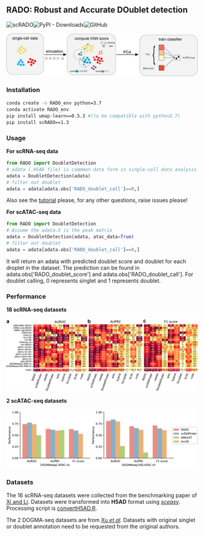 ## RADO: Robust and Accurate DOublet detection

![scRADO](https://img.shields.io/badge/scRADO-v1.3-blue)![PyPI - Downloads](https://img.shields.io/pypi/dm/scRADO)![GitHub](https://img.shields.io/github/license/poseidonchan/RADO)

![Figure1](https://github.com/poseidonchan/RADO/blob/main/figures/Figure1.png)

### Installation
```bash
conda create -n RADO_env python=3.7
conda activate RADO_env
pip install umap-learn==0.5.3 #(to be compatible with python3.7)
pip install scRADO==1.3

```

### Usage

**For scRNA-seq data**

```python
from RADO import DoubletDetection
# adata (.H5AD file) is commmon data form in single-cell data analysis
adata = DoubletDetection(adata)
# filter out doublet
adata = adata[adata.obs['RADO_doublet_call']==0,]
```

Also see the [tutorial](https://github.com/poseidonchan/RADO/blob/main/tutorial.ipynb) please, for any other questions, raise issues please!

**For scATAC-seq data**

```python
from RADO import DoubletDetection
# Assume the adata.X is the peak matrix
adata = DoubletDetection(adata, atac_data=True)
# filter out doublet
adata = adata[adata.obs['RADO_doublet_call']==0,]
```

It will return an adata with predicted doublet score and doublet for each droplet in the dataset. The prediction can be found in adata.obs['RADO_doublet_score'] and adata.obs['RADO_doublet_call']. For doublet calling, 0 represents singlet and 1 represents doublet.

### Performance
**18 scRNA-seq datasets**

![Figure2](https://github.com/poseidonchan/RADO/blob/main/figures/Figure2.png)

**2 scATAC-seq datasets**

![Figure2](https://github.com/poseidonchan/RADO/blob/main/figures/Figure4.png)

### Datasets

The 16 scRNA-seq datasets were collected from the benchmarking paper of [Xi and Li](https://doi.org/10.1016/j.cels.2020.11.008). Datasets were transformed into **H5AD** format using [*sceasy*](https://github.com/cellgeni/sceasy). Processing script is [convertH5AD.R](https://github.com/poseidonchan/RADO/blob/main/convertH5AD.R).

The 2 DOGMA-seq datasets are from [Xu *et al*](https://genomebiology.biomedcentral.com/articles/10.1186/s13059-022-02698-8). Datasets with original singlet or doublet annotation need to be requested from the original authors.